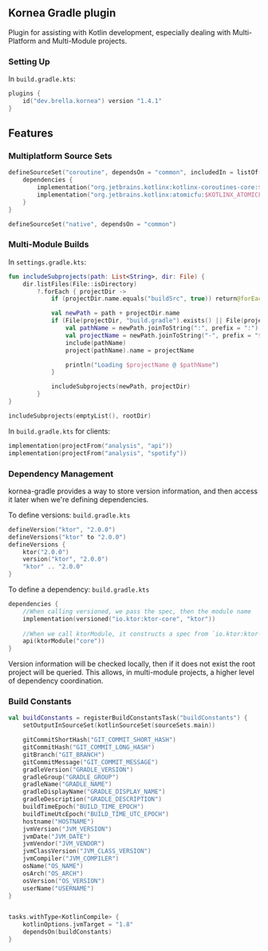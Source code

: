 ## Kornea Gradle plugin

Plugin for assisting with Kotlin development, especially dealing with Multi-Platform and Multi-Module projects.

### Setting Up

In `build.gradle.kts`:

```kotlin
plugins {
    id("dev.brella.kornea") version "1.4.1"
}
```

## Features

### Multiplatform Source Sets

```kotlin
defineSourceSet("coroutine", dependsOn = "common", includedIn = listOf("jvm", "js")) {
    dependencies {
        implementation("org.jetbrains.kotlinx:kotlinx-coroutines-core:$KOTLINX_COROUTINES_VERSION")
        implementation("org.jetbrains.kotlinx:atomicfu:$KOTLINX_ATOMICFU_VERSION")
    }
}

defineSourceSet("native", dependsOn = "common")
```

### Multi-Module Builds

In `settings.gradle.kts`:

```kotlin
fun includeSubprojects(path: List<String>, dir: File) {
    dir.listFiles(File::isDirectory)
        ?.forEach { projectDir ->
            if (projectDir.name.equals("buildSrc", true)) return@forEach

            val newPath = path + projectDir.name
            if (File(projectDir, "build.gradle").exists() || File(projectDir, "build.gradle.kts").exists()) {
                val pathName = newPath.joinToString(":", prefix = ":")
                val projectName = newPath.joinToString("-", prefix = "${rootProject.name}-")
                include(pathName)
                project(pathName).name = projectName

                println("Loading $projectName @ $pathName")
            }

            includeSubprojects(newPath, projectDir)
        }
}

includeSubprojects(emptyList(), rootDir)
```

In `build.gradle.kts` for clients:
```kotlin
implementation(projectFrom("analysis", "api"))
implementation(projectFrom("analysis", "spotify"))
```

### Dependency Management

kornea-gradle provides a way to store version information, and then access it later when we're defining dependencies.

To define versions: 
`build.gradle.kts`
```kotlin
defineVersion("ktor", "2.0.0")
defineVersions("ktor" to "2.0.0")
defineVersions {
    ktor("2.0.0")
    version("ktor", "2.0.0")
    "ktor" .. "2.0.0"
}
```

To define a dependency:
`build.gradle.kts`
```kotlin
dependencies {
    //When calling versioned, we pass the spec, then the module name
    implementation(versioned("io.ktor:ktor-core", "ktor"))
    
    //When we call ktorModule, it constructs a spec from `io.ktor:ktor-$module`
    api(ktorModule("core"))
}
```

Version information will be checked locally, then if it does not exist the root project will be queried. 
This allows, in multi-module projects, a higher level of dependency coordination.

### Build Constants

```kotlin
val buildConstants = registerBuildConstantsTask("buildConstants") {
    setOutputInSourceSet(kotlinSourceSet(sourceSets.main))

    gitCommitShortHash("GIT_COMMIT_SHORT_HASH")
    gitCommitHash("GIT_COMMIT_LONG_HASH")
    gitBranch("GIT_BRANCH")
    gitCommitMessage("GIT_COMMIT_MESSAGE")
    gradleVersion("GRADLE_VERSION")
    gradleGroup("GRADLE_GROUP")
    gradleName("GRADLE_NAME")
    gradleDisplayName("GRADLE_DISPLAY_NAME")
    gradleDescription("GRADLE_DESCRIPTION")
    buildTimeEpoch("BUILD_TIME_EPOCH")
    buildTimeUtcEpoch("BUILD_TIME_UTC_EPOCH")
    hostname("HOSTNAME")
    jvmVersion("JVM_VERSION")
    jvmDate("JVM_DATE")
    jvmVendor("JVM_VENDOR")
    jvmClassVersion("JVM_CLASS_VERSION")
    jvmCompiler("JVM_COMPILER")
    osName("OS_NAME")
    osArch("OS_ARCH")
    osVersion("OS_VERSION")
    userName("USERNAME")
}


tasks.withType<KotlinCompile> {
    kotlinOptions.jvmTarget = "1.8"
    dependsOn(buildConstants)
}
```
